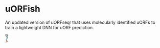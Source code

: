 # uORFish 
An updated version of uORFseqr that uses molecularly identified uORFs to train a lightweight DNN for uORF prediction.

<img src="/doc/uorfish.png" width="10">
